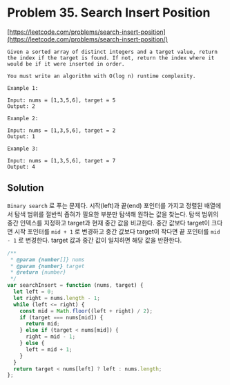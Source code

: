 # Problem 35. Search Insert Position

[https://leetcode.com/problems/search-insert-position](https://leetcode.com/problems/search-insert-position/)

```
Given a sorted array of distinct integers and a target value, return the index if the target is found. If not, return the index where it would be if it were inserted in order.

You must write an algorithm with O(log n) runtime complexity.

Example 1:

Input: nums = [1,3,5,6], target = 5
Output: 2

Example 2:

Input: nums = [1,3,5,6], target = 2
Output: 1

Example 3:

Input: nums = [1,3,5,6], target = 7
Output: 4
```

## Solution

`Binary search` 로 푸는 문제다. 시작(left)과 끝(end) 포인터를 가지고 정렬된 배열에서 탐색 범위를 절반씩 좁혀가 필요한 부분만 탐색해 원하는 값을 찾는다. 탐색 범위의 중간 인덱스를 지정하고 target과 현재 중간 값을 비교한다. 중간 값보다 target이 크다면 시작 포인터를 `mid + 1` 로 변경하고 중간 값보다 target이 작다면 끝 포인터를 `mid - 1` 로 변경한다. target 값과 중간 값이 일치하면 해당 값을 반환한다.

```js
/**
 * @param {number[]} nums
 * @param {number} target
 * @return {number}
 */
var searchInsert = function (nums, target) {
  let left = 0;
  let right = nums.length - 1;
  while (left <= right) {
    const mid = Math.floor((left + right) / 2);
    if (target === nums[mid]) {
      return mid;
    } else if (target < nums[mid]) {
      right = mid - 1;
    } else {
      left = mid + 1;
    }
  }
  return target < nums[left] ? left : nums.length;
};
```
